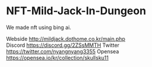 # NFT-Mild-Jack-In-Dungeon

We made nft using bing ai.

Webside http://mildjack.dothome.co.kr/main.php <br/>
Discord https://discord.gg/2ZSsMMTH
Twitter https://twitter.com/nyangnyang3355
Opensea https://opensea.io/kr/collection/skullsku11

